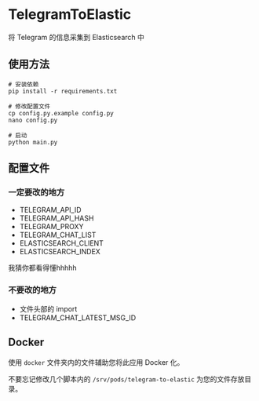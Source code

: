 # TelegramToElastic

将 Telegram 的信息采集到 Elasticsearch 中

## 使用方法

```shell
# 安装依赖
pip install -r requirements.txt

# 修改配置文件
cp config.py.example config.py
nano config.py

# 启动
python main.py
```

## 配置文件

### 一定要改的地方
* TELEGRAM_API_ID
* TELEGRAM_API_HASH
* TELEGRAM_PROXY
* TELEGRAM_CHAT_LIST
* ELASTICSEARCH_CLIENT
* ELASTICSEARCH_INDEX

我猜你都看得懂hhhhh

### 不要改的地方
* 文件头部的 import
* TELEGRAM_CHAT_LATEST_MSG_ID

## Docker

使用 `docker` 文件夹内的文件辅助您将此应用 Docker 化。

不要忘记修改几个脚本内的 `/srv/pods/telegram-to-elastic` 为您的文件存放目录。
